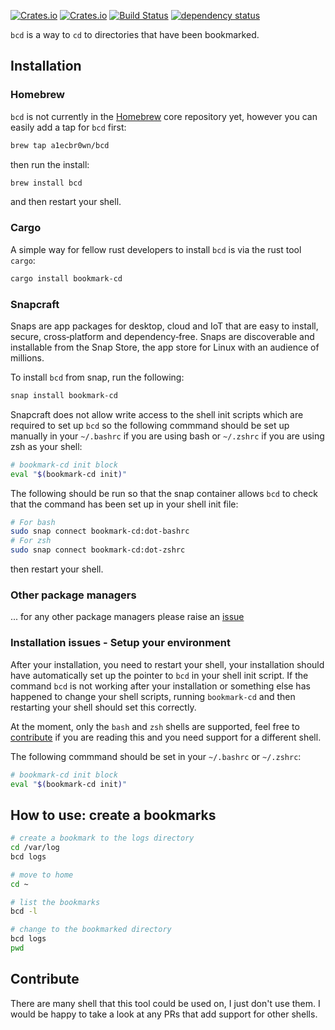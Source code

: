 <!-- markdownlint-configure-file {
  "MD033": false,
  "MD041": false
} -->

[![Crates.io](https://img.shields.io/crates/l/bookmark-cd)](https://github.com/a1ecbr0wn/bcd/blob/main/LICENSE) [![Crates.io](https://img.shields.io/crates/v/bookmark-cd)](https://crates.io/crates/bookmark-cd) [![Build Status](https://github.com/a1ecbr0wn/bcd/workflows/CI%20Build/badge.svg)](https://github.com/a1ecbr0wn/bcd/actions/workflows/build.yml) [![dependency status](https://deps.rs/repo/github/a1ecbr0wn/bcd/status.svg)](https://deps.rs/repo/github/a1ecbr0wn/bcd)

`bcd` is a way to `cd` to directories that have been bookmarked.

## Installation

### Homebrew

`bcd` is not currently in the [Homebrew](https://brew.sh/) core repository yet, however you can easily add a tap for `bcd` first:

``` sh
brew tap a1ecbr0wn/bcd
```

then run the install:

``` sh
brew install bcd
```

and then restart your shell.

### Cargo

A simple way for fellow rust developers to install `bcd` is via the rust tool `cargo`:

``` bash
cargo install bookmark-cd
```

### Snapcraft

Snaps are app packages for desktop, cloud and IoT that are easy to install, secure, cross‐platform and dependency‐free. Snaps are discoverable and installable from the Snap Store, the app store for Linux with an audience of millions.

To install `bcd` from snap, run the following:

``` sh
snap install bookmark-cd
```

Snapcraft does not allow write access to the shell init scripts which are required to set up `bcd` so the following commmand should be set up manually in your `~/.bashrc` if you are using bash or `~/.zshrc` if you are using zsh as your shell:

``` sh
# bookmark-cd init block
eval "$(bookmark-cd init)"   
```

The following should be run so that the snap container allows `bcd` to check that the command has been set up in your shell init file:

``` sh
# For bash
sudo snap connect bookmark-cd:dot-bashrc
# For zsh
sudo snap connect bookmark-cd:dot-zshrc
```

then restart your shell.

### Other package managers

... for any other package managers please raise an [issue](https://github.com/a1ecbr0wn/bcd/issues)

### Installation issues - Setup your environment

After your installation, you need to restart your shell, your installation should have automatically set up the pointer to `bcd` in your shell init script.  If the command `bcd` is not working after your installation or something else has happened to change your shell scripts, running `bookmark-cd` and then restarting your shell should set this correctly.

At the moment, only the `bash` and `zsh` shells are supported, feel free to [contribute](#contribute) if you are reading this and you need support for a different shell.

The following commmand should be set in your `~/.bashrc` or `~/.zshrc`:

``` sh
# bookmark-cd init block
eval "$(bookmark-cd init)"   
```

## How to use: create a bookmarks

``` sh
# create a bookmark to the logs directory
cd /var/log
bcd logs

# move to home
cd ~

# list the bookmarks
bcd -l

# change to the bookmarked directory
bcd logs
pwd
```

## Contribute

There are many shell that this tool could be used on, I just don't use them.  I would be happy to take a look at any
PRs that add support for other shells.
